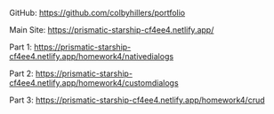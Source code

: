 GitHub: https://github.com/colbyhillers/portfolio

Main Site: https://prismatic-starship-cf4ee4.netlify.app/

Part 1: https://prismatic-starship-cf4ee4.netlify.app/homework4/nativedialogs

Part 2: https://prismatic-starship-cf4ee4.netlify.app/homework4/customdialogs

Part 3: https://prismatic-starship-cf4ee4.netlify.app/homework4/crud
